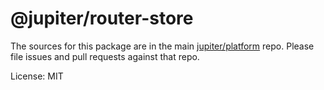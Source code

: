 @jupiter/router-store
=======

The sources for this package are in the main [jupiter/platform](https://github.com/jupiter101/platform) repo. Please file issues and pull requests against that repo.

License: MIT
